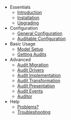 - Essentials
    - [Introduction](/docs/{{version}}/introduction)
    - [Installation](/docs/{{version}}/installation)
    - [Upgrading](/docs/{{version}}/upgrading)
- Configuration
    - [General Configuration](/docs/{{version}}/general-configuration)
    - [Auditable Configuration](/docs/{{version}}/auditable-configuration)
- Basic Usage
    - [Model Setup](/docs/{{version}}/model-setup)
    - [Getting Audits](/docs/{{version}}/getting-audits)
- Advanced
    - [Audit Migration](/docs/{{version}}/audit-migration)
    - [Audit Drivers](/docs/{{version}}/audit-drivers)
    - [Audit Implementation](/docs/{{version}}/audit-implementation)
    - [Audit Transformation](/docs/{{version}}/audit-transformation)
    - [Audit Presentation](/docs/{{version}}/audit-presentation)
    - [Audit Events](/docs/{{version}}/audit-events)
    - [Auditor](/docs/{{version}}/auditor)
- Help
    - [Problems?](/docs/{{version}}/problems)
    - [Troubleshooting](/docs/{{version}}/troubleshooting)
